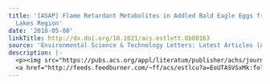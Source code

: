 ```yaml
---
title: '[ASAP] Flame Retardant Metabolites in Addled Bald Eagle Eggs from the Great
  Lakes Region'
date: '2018-05-08'
linkTitle: http://dx.doi.org/10.1021/acs.estlett.8b00163
source: 'Environmental Science & Technology Letters: Latest Articles (ACS Publications)'
description: |-
  <p><img src="https://pubs.acs.org/appl/literatum/publisher/achs/journals/content/estlcu/0/estlcu.ahead-of-print/acs.estlett.8b00163/20180508/images/medium/ez-2018-00163h_0004.gif" alt="TOC Graphic"/></p><div><cite>Environmental Science & Technology Letters</cite></div><div>DOI: 10.1021/acs.estlett.8b00163</div><div class="feedflare">
  <a href="http://feeds.feedburner.com/~ff/acs/estlcu?a=EoUTASVSxMk:folcYE7En9g:yIl2AUoC8zA"><img src="http://feeds.feedburner.com/~ff/acs/estlcu?d=yIl2AUoC8zA" borde
---
```

